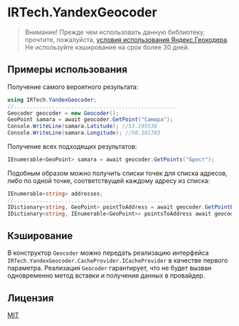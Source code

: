 # IRTech.YandexGeocoder

> Внимание! Прежде чем использовать данную библиотеку, прочтите, пожалуйста, [условия использования Яндекс.Геокодера](https://tech.yandex.ru/maps/geocoder/#terms). Не используйте кэширование на срок более 30 дней.

## Примеры использования
Получение самого вероятного результата:
```csharp
using IRTech.YandexGeocoder;
//...................................................
Geocoder geocoder = new Geocoder();
GeoPoint samara = await geocoder.GetPoint("Самара");
Console.WriteLine(samara.Latitude); //53.195538
Console.WriteLine(samara.Longitude); //50.101783
```
Получение всех подходящих результатов:
```csharp
IEnumerable<GeoPoint> samara = await geocoder.GetPoints("Брест");
```
Подобным образом можно получить списки точек для списка адресов, либо по одной точке, соответствущей каждому адресу из списка:
```csharp
IEnumerable<string> addresses;
//...............................................
IDictionary<string, GeoPoint> pointToAddress = await geocoder.GetPointByAddresses(addresses);
IDictionary<string, IEnumerable<GeoPoint>> pointsToAddress await geocoder.GetPointsByAddresses(addresses);
```
## Кэширование
В конструктор `Geocoder` можно передать реализацию интерфейса `IRTech.YandexGeocoder.CacheProvider.ICacheProvider` в качестве первого параметра. Реализация `Geocoder` гарантирует, что не будет вызван одновременно метод вставки и получения данных в провайдер.
## Лицензия
[MIT](https://raw.githubusercontent.com/A1essandro/YandexGeocoder/master/LICENSE)